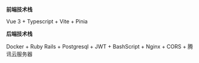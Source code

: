 **前端技术栈**

Vue 3 + Typescript + Vite + Pinia

**后端技术栈**

Docker + Ruby Rails + Postgresql + JWT + BashScript + Nginx + CORS + 腾讯云服务器
